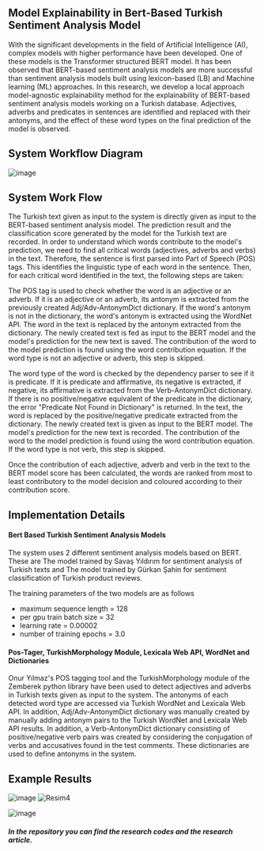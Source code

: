 ## Model Explainability in Bert-Based Turkish Sentiment Analysis Model
With the significant developments in the field of Artificial Intelligence (AI), complex models with higher performance have been developed. One of these models is the Transformer structured BERT model. It has been observed that BERT-based sentiment analysis models are more successful than sentiment analysis models built using lexicon-based (LB) and Machine learning (ML) approaches. In this research, we develop a local approach model-agnostic explainability method for the explainability of BERT-based sentiment analysis models working on a Turkish database.  Adjectives, adverbs and predicates in sentences are identified and replaced with their antonyms, and the effect of these word types on the final prediction of the model is observed.

## System Workflow Diagram
![image](https://github.com/irmarivear/ModelExplainability_TurkishSentimentAnalysis/assets/152956281/b55e613a-b13a-4758-b458-ddec909f5fc7)

## System Work Flow
The Turkish text given as input to the system is directly given as input to the BERT-based sentiment analysis model. The prediction result and the classification score generated by the model for the Turkish text are recorded.
In order to understand which words contribute to the model's prediction, we need to find all critical words (adjectives, adverbs and verbs) in the text. Therefore, the sentence is first parsed into Part of Speech (POS) tags. This identifies the linguistic type of each word in the sentence. Then, for each critical word identified in the text, the following steps are taken:

The POS tag is used to check whether the word is an adjective or an adverb. If it is an adjective or an adverb, its antonym is extracted from the previously created Adj/Adv-AntonymDict dictionary. If the word's antonym is not in the dictionary, the word's antonym is extracted using the WordNet API. The word in the text is replaced by the antonym extracted from the dictionary. The newly created text is fed as input to the BERT model and the model's prediction for the new text is saved. The contribution of the word to the model prediction is found using the word contribution equation. If the word type is not an adjective or adverb, this step is skipped.

The word type of the word is checked by the dependency parser to see if it is predicate. If it is predicate and affirmative, its negative is extracted, if negative, its affirmative is extracted from the Verb-AntonymDict dictionary. If there is no positive/negative equivalent of the predicate in the dictionary, the error "Predicate Not Found in Dictionary" is returned. In the text, the word is replaced by the positive/negative predicate extracted from the dictionary. The newly created text is given as input to the BERT model. The model's prediction for the new text is recorded. The contribution of the word to the model prediction is found using the word contribution equation. If the word type is not verb, this step is skipped.

Once the contribution of each adjective, adverb and verb in the text to the BERT model score has been calculated, the words are ranked from most to least contributory to the model decision and coloured according to their contribution score.

## Implementation Details

#### Bert Based Turkish Sentiment Analysis Models
The system uses 2 different sentiment analysis models based on BERT. These are
The model trained by Savaş Yıldırım for sentiment analysis of Turkish texts and 
The model trained by Gürkan Şahin for sentiment classification of Turkish product reviews.

The training parameters of the two models are as follows
- maximum sequence length = 128
- per gpu train batch size = 32
- learning rate = 0.00002
- number of training epochs = 3.0

#### Pos-Tager, TurkishMorphology Module, Lexicala Web API, WordNet and Dictionaries
Onur Yılmaz's POS tagging tool and the TurkishMorphology module of the Zemberek python library have been used to detect adjectives and adverbs in Turkish texts given as input to the system.
The antonyms of each detected word type are accessed via Turkish WordNet and Lexicala Web API. In addition, Adj/Adv-AntonymDict dictionary was manually created by manually adding antonym pairs to the Turkish WordNet and Lexicala Web API results. 
In addition, a Verb-AntonymDict dictionary consisting of positive/negative verb pairs was created by considering the conjugation of verbs and accusatives found in the test comments. These dictionaries are used to define antonyms in the system. 

## Example Results
![image](https://github.com/ayseirmak/ModelExplainability_TurkishSentimentAnalysis/assets/152956281/a0fb33ef-e5aa-4b2d-9817-9a178b4351dc)
![Resim4](https://github.com/ayseirmak/ModelExplainability_TurkishSentimentAnalysis/assets/152956281/7f82b97f-67ba-4ba6-97e2-b4c4f747b0ed)

![image](https://github.com/ayseirmak/ModelExplainability_TurkishSentimentAnalysis/assets/152956281/29b130b4-032e-498c-985c-5b868b67ed22)

##### In the repository you can find the research codes and the research article.
